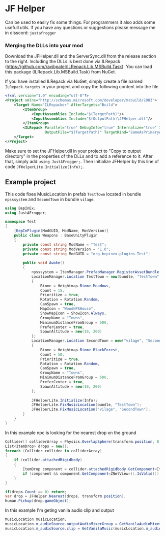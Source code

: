 # JF Helper

Can be used to easily fix some things. For programmers it also adds some usefull utils.
If you have any questions or suggestions please message me in disscord: ```justafrogger```

### Merging the DLLs into your mod

Download the JFHelper.dll and the ServerSync.dll from the release section to the right.
Including the DLLs is best done via ILRepack (https://github.com/ravibpatel/ILRepack.Lib.MSBuild.Task). You can load
this package (ILRepack.Lib.MSBuild.Task) from NuGet.

If you have installed ILRepack via NuGet, simply create a file named `ILRepack.targets` in your project and copy the
following content into the file

```xml
<?xml version="1.0" encoding="utf-8"?>
<Project xmlns="http://schemas.microsoft.com/developer/msbuild/2003">
    <Target Name="ILRepacker" AfterTargets="Build">
        <ItemGroup>
            <InputAssemblies Include="$(TargetPath)"/>
            <InputAssemblies Include="$(OutputPath)\JFHelper.dll"/>
        </ItemGroup>
        <ILRepack Parallel="true" DebugInfo="true" Internalize="true" InputAssemblies="@(InputAssemblies)"
                  OutputFile="$(TargetPath)" TargetKind="SameAsPrimaryAssembly" LibraryPath="$(OutputPath)"/>
    </Target>
</Project>
```

Make sure to set the JFHelper.dll in your project to "Copy to output directory" in the properties of the DLLs and to add
a reference to it.
After that, simply add `using JustAFrogger;`.
Then initialize JFHelper by this line of code `JFHelperLite.Initialize(Info);`.

## Example project

This code fixes MusicLocation in prefab `TestTown` located in bundle `npsssystem` and `SecondTown` in bundle `vilage`.

```csharp
using BepInEx;
using JustAFrogger;

namespace Test
{
	[BepInPlugin(ModGUID, ModName, ModVersion)]
	public class Weapons : BaseUnityPlugin
	{
		private const string ModName = "Test";
		private const string ModVersion = "1.0";
		private const string ModGUID = "org.bepinex.plugins.Test";
		
		public void Awake()
		{
		    npsssystem = ItemManager.PrefabManager.RegisterAssetBundle("npsssystem");
		    LocationManager.Location TestTown = new(bundle, "TestTown")
		    {
		        Biome = Heightmap.Biome.Meadows,
		        Count = 15,
		        Prioritize = true,
		        Rotation = Rotation.Random,
		        CanSpawn = true,
		        MapIcon = "WoodNPSHouse",
		        ShowMapIcon = ShowIcon.Always,
		        GroupName = "Towns",
		        MinimumDistanceFromGroup = 500,
		        PreferCenter = true,
		        SpawnAltitude = new(10, 200)
		    };
		    LocationManager.Location SecondTown = new("vilage", "SecondTown")
		    {
		        Biome = Heightmap.Biome.BlackForest,
		        Count = 50,
		        Prioritize = true,
		        Rotation = Rotation.Random,
		        CanSpawn = true,
		        GroupName = "Towns",
		        MinimumDistanceFromGroup = 500,
		        PreferCenter = true,
		        SpawnAltitude = new(10, 200)
		    };
			
		    JFHelperLite.Initialize(Info);
		    JFHelperLite.FixMusicLocation(bundle, "TestTown");
		    JFHelperLite.FixMusicLocation("vilage", "SecondTown");
		}
	}
}
```


In this example npc is looking for the nearest drop on the ground

```csharp
Collider[] colliderArray = Physics.OverlapSphere(transform.position, 8, MonsterAI.m_itemMask);
List<ItemDrop> drops = new();
foreach (Collider collider in colliderArray)
{
    if (collider.attachedRigidbody)
    {
        ItemDrop component = collider.attachedRigidbody.GetComponent<ItemDrop>();
        if (component && component.GetComponent<ZNetView>().IsValid()) drops.Add(component); 
    }
}

if(drops.Count == 0) return;
var drop = JFHelper.Nearest(drops, transform.position);
human.Pickup(drop.gameObject); 
```

In this example I'm geting vanila audio clip and output

```csharp
MusicLocation musicLocation;
musicLocation.m_audioSource.outputAudioMixerGroup = GetVanilaAudioMixer(musicLocation.m_audioSource.outputAudioMixerGroup.name);
musicLocation.m_audioSource.clip = GetVanilaMusic(musicLocation.m_audioSource.clip.name, showErrorIfCantFindAudioClip);
```
